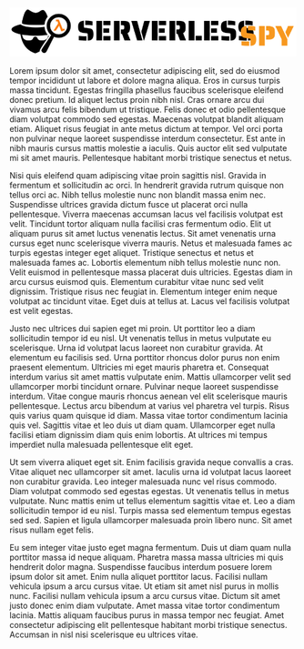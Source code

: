 ![ServerlessSpy](/logo/full_logo.svg)

Lorem ipsum dolor sit amet, consectetur adipiscing elit, sed do eiusmod tempor incididunt ut labore et dolore magna aliqua. Eros in cursus turpis massa tincidunt. Egestas fringilla phasellus faucibus scelerisque eleifend donec pretium. Id aliquet lectus proin nibh nisl. Cras ornare arcu dui vivamus arcu felis bibendum ut tristique. Felis donec et odio pellentesque diam volutpat commodo sed egestas. Maecenas volutpat blandit aliquam etiam. Aliquet risus feugiat in ante metus dictum at tempor. Vel orci porta non pulvinar neque laoreet suspendisse interdum consectetur. Est ante in nibh mauris cursus mattis molestie a iaculis. Quis auctor elit sed vulputate mi sit amet mauris. Pellentesque habitant morbi tristique senectus et netus.

Nisi quis eleifend quam adipiscing vitae proin sagittis nisl. Gravida in fermentum et sollicitudin ac orci. In hendrerit gravida rutrum quisque non tellus orci ac. Nibh tellus molestie nunc non blandit massa enim nec. Suspendisse ultrices gravida dictum fusce ut placerat orci nulla pellentesque. Viverra maecenas accumsan lacus vel facilisis volutpat est velit. Tincidunt tortor aliquam nulla facilisi cras fermentum odio. Elit ut aliquam purus sit amet luctus venenatis lectus. Sit amet venenatis urna cursus eget nunc scelerisque viverra mauris. Netus et malesuada fames ac turpis egestas integer eget aliquet. Tristique senectus et netus et malesuada fames ac. Lobortis elementum nibh tellus molestie nunc non. Velit euismod in pellentesque massa placerat duis ultricies. Egestas diam in arcu cursus euismod quis. Elementum curabitur vitae nunc sed velit dignissim. Tristique risus nec feugiat in. Elementum integer enim neque volutpat ac tincidunt vitae. Eget duis at tellus at. Lacus vel facilisis volutpat est velit egestas.

Justo nec ultrices dui sapien eget mi proin. Ut porttitor leo a diam sollicitudin tempor id eu nisl. Ut venenatis tellus in metus vulputate eu scelerisque. Urna id volutpat lacus laoreet non curabitur gravida. At elementum eu facilisis sed. Urna porttitor rhoncus dolor purus non enim praesent elementum. Ultricies mi eget mauris pharetra et. Consequat interdum varius sit amet mattis vulputate enim. Mattis ullamcorper velit sed ullamcorper morbi tincidunt ornare. Pulvinar neque laoreet suspendisse interdum. Vitae congue mauris rhoncus aenean vel elit scelerisque mauris pellentesque. Lectus arcu bibendum at varius vel pharetra vel turpis. Risus quis varius quam quisque id diam. Massa vitae tortor condimentum lacinia quis vel. Sagittis vitae et leo duis ut diam quam. Ullamcorper eget nulla facilisi etiam dignissim diam quis enim lobortis. At ultrices mi tempus imperdiet nulla malesuada pellentesque elit eget.

Ut sem viverra aliquet eget sit. Enim facilisis gravida neque convallis a cras. Vitae aliquet nec ullamcorper sit amet. Iaculis urna id volutpat lacus laoreet non curabitur gravida. Leo integer malesuada nunc vel risus commodo. Diam volutpat commodo sed egestas egestas. Ut venenatis tellus in metus vulputate. Nunc mattis enim ut tellus elementum sagittis vitae et. Leo a diam sollicitudin tempor id eu nisl. Turpis massa sed elementum tempus egestas sed sed. Sapien et ligula ullamcorper malesuada proin libero nunc. Sit amet risus nullam eget felis.

Eu sem integer vitae justo eget magna fermentum. Duis ut diam quam nulla porttitor massa id neque aliquam. Pharetra massa massa ultricies mi quis hendrerit dolor magna. Suspendisse faucibus interdum posuere lorem ipsum dolor sit amet. Enim nulla aliquet porttitor lacus. Facilisi nullam vehicula ipsum a arcu cursus vitae. Ut etiam sit amet nisl purus in mollis nunc. Facilisi nullam vehicula ipsum a arcu cursus vitae. Dictum sit amet justo donec enim diam vulputate. Amet massa vitae tortor condimentum lacinia. Mattis aliquam faucibus purus in massa tempor nec feugiat. Amet consectetur adipiscing elit pellentesque habitant morbi tristique senectus. Accumsan in nisl nisi scelerisque eu ultrices vitae.